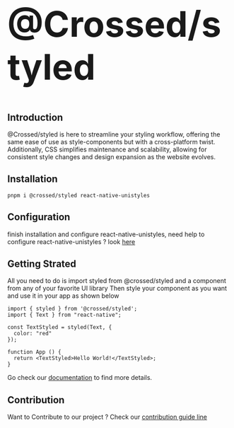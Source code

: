 <h1 style="border-bottom: 0; font-size: 5rem; ">@Crossed/styled</h1>

## Introduction

@Crossed/styled is here to streamline your styling workflow, offering the same ease of use as style-components but with a cross-platform twist.
Additionally, CSS simplifies maintenance and scalability, allowing for consistent style changes and design expansion as the website evolves.

## Installation

```
pnpm i @crossed/styled react-native-unistyles
```

## Configuration

finish installation and configure react-native-unistyles, need help to configure react-native-unistyles ? look [here](https://reactnativeunistyles.vercel.app/start/setup/#3-configure-unistyles-with-unistylesregistry)

## Getting Strated

All you need to do is import styled from @crossed/styled and a component from any of your favorite UI library
Then style your component as you want and use it in your app as shown below

```
import { styled } from '@crossed/styled';
import { Text } from "react-native";

const TextStyled = styled(Text, {
  color: "red"
});

function App () {
  return <TextStyled>Hello World!</TextStyled>;
}
```

Go check our [documentation](https://paymium.github.io/crossed/styled) to find more details.

## Contribution

Want to Contribute to our project ? Check our [contribution guide line](../../CONTRIBUTING.MD)
